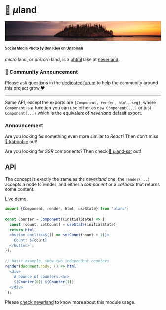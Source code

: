# 🦄 <em>µ</em>land

![tiny island](./uland-head.jpg)

<sup>**Social Media Photo by [Ben Klea](https://unsplash.com/@benkleaphoto) on [Unsplash](https://unsplash.com/)**</sup>

*micro* land, or *unicorn* land, is a [µhtml](https://github.com/WebReflection/uhtml#readme) take at [neverland](https://github.com/WebReflection/neverland/#readme).


### 📣 Community Announcement

Please ask questions in the [dedicated forum](https://webreflection.boards.net/) to help the community around this project grow ♥

---

Same API, except the exports are `{Component, render, html, svg}`, where `Component` is a function you can use either as `new Component(...)` or just `Component(...)` which is the equivalent of _neverland_ default export.

### Announcement

Are you looking for something even more similar to *React*? Then don't miss [🐪 kaboobie](https://github.com/WebReflection/kaboobie/#readme) out!

Are you looking for *SSR* components? Then check [🦄 µland-ssr](https://github.com/WebReflection/uland-ssr#readme) out!


## API

The concept is exactly the same as the _neverland_ one, the `render(...)` accepts a node to render, and either a *component* or a *callback* that returns some content.

[Live demo](https://codepen.io/WebReflection/pen/dyGvNdg?editors=0010).

```js
import {Component, render, html, useState} from 'uland';

const Counter = Component((initialState) => {
  const [count, setCount] = useState(initialState);
  return html`
  <button onclick=${() => setCount(count + 1)}>
    Count: ${count}
  </button>`;
});

// basic example, show two independent counters
render(document.body, () => html`
  <div>
    A bounce of counters.<hr>
    ${Counter(0)} ${Counter(1)}
  </div>
`);
```

Please [check neverland](https://github.com/WebReflection/neverland/#concept) to know more about this module usage.
